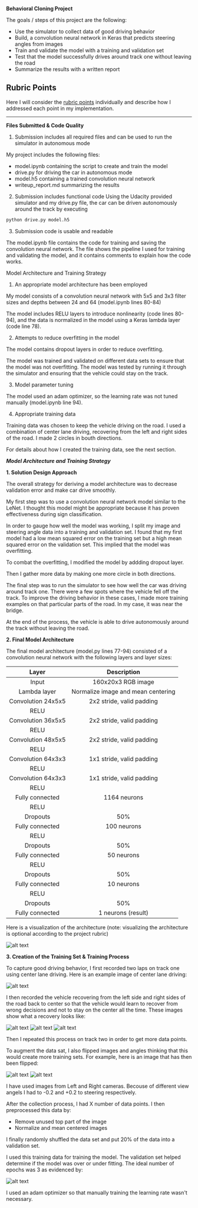 **Behavioral Cloning Project**

The goals / steps of this project are the following:
* Use the simulator to collect data of good driving behavior
* Build, a convolution neural network in Keras that predicts steering angles from images
* Train and validate the model with a training and validation set
* Test that the model successfully drives around track one without leaving the road
* Summarize the results with a written report


[//]: # (Image References)

[image1]: ./examples/placeholder.png "Model Visualization"
[image2]: ./examples/center.jpg "Center"
[image3]: ./examples/rec1.jpg "Recovery Image"
[image4]: ./examples/rec2.jpg "Recovery Image"
[image5]: ./examples/rec3.jpg "Recovery Image"
[image6]: ./examples/normal.png "Normal Image"
[image7]: ./examples/flipped.png "Flipped Image"
[image8]: ./examples/progress.png "Progress Image"


## Rubric Points
Here I will consider the [rubric points](https://review.udacity.com/#!/rubrics/432/view) individually and describe how I addressed each point in my implementation.  

---
**Files Submitted & Code Quality**

1. Submission includes all required files and can be used to run the simulator in autonomous mode

My project includes the following files:
* model.ipynb containing the script to create and train the model
* drive.py for driving the car in autonomous mode
* model.h5 containing a trained convolution neural network 
* writeup_report.md summarizing the results

2. Submission includes functional code
Using the Udacity provided simulator and my drive.py file, the car can be driven autonomously around the track by executing 
```sh
python drive.py model.h5
```

3. Submission code is usable and readable

The model.ipynb file contains the code for training and saving the convolution neural network. The file shows the pipeline I used for training and validating the model, and it contains comments to explain how the code works.

Model Architecture and Training Strategy

1. An appropriate model architecture has been employed

My model consists of a convolution neural network with 5x5 and 3x3 filter sizes and depths between 24 and 64 (model.ipynb lines 80-84)

The model includes RELU layers to introduce nonlinearity (code lines 80-94), and the data is normalized in the model using a Keras lambda layer (code line 78).

2. Attempts to reduce overfitting in the model

The model contains dropout layers in order to reduce overfitting. 

The model was trained and validated on different data sets to ensure that the model was not overfitting. The model was tested by running it through the simulator and ensuring that the vehicle could stay on the track.

3. Model parameter tuning

The model used an adam optimizer, so the learning rate was not tuned manually (model.ipynb line 94).

4. Appropriate training data

Training data was chosen to keep the vehicle driving on the road. I used a combination of center lane driving, recovering from the left and right sides of the road. I made 2 circles in bouth directions. 

For details about how I created the training data, see the next section. 

***Model Architecture and Training Strategy***

**1. Solution Design Approach**

The overall strategy for deriving a model architecture was to decrease validation error and make car drive smoothly.

My first step was to use a convolution neural network model similar to the LeNet. I thought this model might be appropriate because it has proven effectiveness during sign classification.

In order to gauge how well the model was working, I split my image and steering angle data into a training and validation set. I found that my first model had a low mean squared error on the training set but a high mean squared error on the validation set. This implied that the model was overfitting. 

To combat the overfitting, I modified the model by addding dropout layer.

Then I gather more data by making one more circle in both directions. 

The final step was to run the simulator to see how well the car was driving around track one. There were a few spots where the vehicle fell off the track. To improve the driving behavior in these cases, I made more training examples on that particular parts of the road. In my case, it was near the bridge.

At the end of the process, the vehicle is able to drive autonomously around the track without leaving the road.

**2. Final Model Architecture**

The final model architecture (model.py lines 77-94) consisted of a convolution neural network with the following layers and layer sizes:

| Layer         		|     Description	        					| 
|:---------------------:|:---------------------------------------------:| 
| Input         		| 160x20x3 RGB image   							| 
| Lambda layer  		| Normalize image and mean centering   			| 
| Convolution 24x5x5   	| 2x2 stride, valid padding						|
| RELU					|												|
| Convolution 36x5x5   	| 2x2 stride, valid padding						|
| RELU					|												|
| Convolution 48x5x5   	| 2x2 stride, valid padding						|
| RELU					|												|
| Convolution 64x3x3   	| 1x1 stride, valid padding						|
| RELU					|												|
| Convolution 64x3x3   	| 1x1 stride, valid padding						|
| RELU					|												|
| Fully connected		| 1164 neurons									|
| RELU					|												|
| Dropouts				| 50%											|
| Fully connected		| 100 neurons									|
| RELU					|												|
| Dropouts				| 50%											|
| Fully connected		| 50 neurons									|
| RELU					|												|
| Dropouts				| 50%											|
| Fully connected		| 10 neurons									|
| RELU					|												|
| Dropouts				| 50%											|
| Fully connected		| 1 neurons (result)							|


Here is a visualization of the architecture (note: visualizing the architecture is optional according to the project rubric)

![alt text][image1]

**3. Creation of the Training Set & Training Process**

To capture good driving behavior, I first recorded two laps on track one using center lane driving. Here is an example image of center lane driving:

![alt text][image2]

I then recorded the vehicle recovering from the left side and right sides of the road back to center so that the vehicle would learn to recover from wrong decisions and not to stay on the center all the time. These images show what a recovery looks like:

![alt text][image3]
![alt text][image4]
![alt text][image5]

Then I repeated this process on track two in order to get more data points.

To augment the data sat, I also flipped images and angles thinking that this would create more training sets. For example, here is an image that has then been flipped:

![alt text][image6]
![alt text][image7]

I have used images from Left and Right cameras. Becouse of different view angels I had to -0.2 and +0.2 to steering respectively.

After the collection process, I had X number of data points. I then preprocessed this data by:
* Remove unused top part of the image
* Normalize and mean centered images


I finally randomly shuffled the data set and put 20% of the data into a validation set. 

I used this training data for training the model. The validation set helped determine if the model was over or under fitting. The ideal number of epochs was 3 as evidenced by:

![alt text][image8]

I used an adam optimizer so that manually training the learning rate wasn't necessary.
